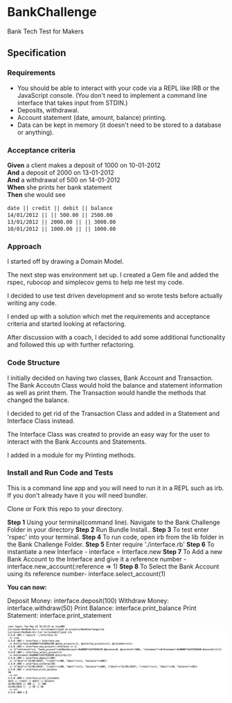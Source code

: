 # BankChallenge
Bank Tech Test for Makers

## Specification

### Requirements

* You should be able to interact with your code via a REPL like IRB or the JavaScript console.  (You don't need to implement a command line interface that takes input from STDIN.)
* Deposits, withdrawal.
* Account statement (date, amount, balance) printing.
* Data can be kept in memory (it doesn't need to be stored to a database or anything).

### Acceptance criteria

**Given** a client makes a deposit of 1000 on 10-01-2012  
**And** a deposit of 2000 on 13-01-2012  
**And** a withdrawal of 500 on 14-01-2012  
**When** she prints her bank statement  
**Then** she would see

```
date || credit || debit || balance
14/01/2012 || || 500.00 || 2500.00
13/01/2012 || 2000.00 || || 3000.00
10/01/2012 || 1000.00 || || 1000.00
```
### Approach

I started off by drawing a Domain Model. 
  
The next step was environment set up. I created a Gem file and added the rspec, rubocop and simplecov gems to help me test my code.
 
I decided to use test driven development and so wrote tests before actually writing any code. 

I ended up with a solution which met the requirements and acceptance criteria and started looking at refactoring.

After discussion with a coach, I decided to add some additional functionality and followed this up with further refactoring.

### Code Structure

I initially decided on having two classes, Bank Account and Transaction. The Bank Accoutn Class would hold the balance and statement information as well as print them. The Transaction would handle the methods that changed the balance. 

I decided to get rid of the Transaction Class and added in a Statement and Interface Class instead.

The Interface Class was created to provide an easy way for the user to interact with the Bank Accounts and Statements.

I added in a module for my Printing methods.

### Install and Run Code and Tests

This is a command line app and you will need to run it in a REPL such as irb. If you don't already have it you will need bundler.

Clone or Fork this repo to your directory. 

**Step 1**  Using your terminal(command line). Navigate to the Bank Challenge Folder in your directory
**Step 2** Run Bundle Install..
**Step 3** To test enter 'rspec' into your terminal.
**Step 4** To run code, open irb from the lib folder in the Bank Challenge Folder.
**Step 5** Enter require './interface.rb' 
**Step 6** To instantiate a new Interface - interface = Interface.new
**Step 7** To Add a new Bank Account to the Interface and give it a reference number - interface.new_account(:reference => 1)
**Step 8** To Select the Bank Account using its reference number- interface.select_account(1)

**You can now:**

  Deposit Money: interface.deposit(100)
  Withdraw Money: interface.withdraw(50)
  Print Balance: interface.print_balance
  Print Statement: interface.print_statement

![alt text](screenshots/screenshot.png "Screenshot of Bank Account App")





